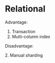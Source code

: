 # Relational

Advantage:

1. Transaction
2. Multi-column index

Disadvantage:

&#x20;2\. Manual sharding

